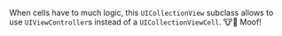 When cells have to much logic, this `UICollectionView` subclass allows to use `UIViewController`s instead of a `UICollectionViewCell`. :cow::dog: Moof!